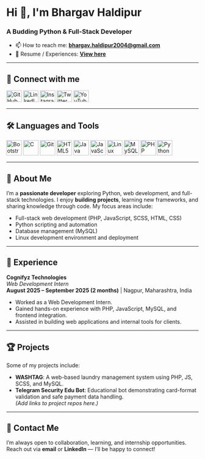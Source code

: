 # Hi 👋, I'm Bhargav Haldipur

### A Budding Python & Full-Stack Developer

- 📫 How to reach me: **[bhargav.haldipur2004@gmail.com](mailto:bhargav.haldipur2004@gmail.com)**
- 📄 Resume / Experiences: **[View here](https://drive.google.com/file/d/1YCIWCLoWd9_x1JB6BSM0LidJHkl0rMHo/view?usp=drivesdk)**

---

## 🔗 Connect with me

<p align="left">
  <a href="https://github.com/razer177" target="_blank"><img src="https://raw.githubusercontent.com/rahuldkjain/github-profile-readme-generator/master/src/images/icons/Social/github.svg" alt="GitHub" height="30" width="40"/></a>
  <a href="https://linkedin.com/in/bhargav-haldipur" target="_blank"><img src="https://raw.githubusercontent.com/rahuldkjain/github-profile-readme-generator/master/src/images/icons/Social/linked-in-alt.svg" alt="LinkedIn" height="30" width="40"/></a>
  <a href="https://instagram.com/razer17___" target="_blank"><img src="https://raw.githubusercontent.com/rahuldkjain/github-profile-readme-generator/master/src/images/icons/Social/instagram.svg" alt="Instagram" height="30" width="40"/></a>
  <a href="https://twitter.com/17abrazer" target="_blank"><img src="https://raw.githubusercontent.com/rahuldkjain/github-profile-readme-generator/master/src/images/icons/Social/twitter.svg" alt="Twitter" height="30" width="40"/></a>
  <a href="https://youtube.com/@razer17.c" target="_blank"><img src="https://raw.githubusercontent.com/rahuldkjain/github-profile-readme-generator/master/src/images/icons/Social/youtube.svg" alt="YouTube" height="30" width="40"/></a>
</p>

---

## 🛠 Languages and Tools

<p align="left">
  <a href="https://getbootstrap.com" target="_blank"><img src="https://skillicons.dev/icons?i=bootstrap" alt="Bootstrap" width="40" height="40"/></a>
  <a href="https://www.cprogramming.com" target="_blank"><img src="https://skillicons.dev/icons?i=c" alt="C" width="40" height="40"/></a>
  <a href="https://git-scm.com/" target="_blank"><img src="https://skillicons.dev/icons?i=git" alt="Git" width="40" height="40"/></a>
  <a href="https://developer.mozilla.org/en-US/docs/Web/HTML" target="_blank"><img src="https://skillicons.dev/icons?i=html" alt="HTML5" width="40" height="40"/></a>
  <a href="https://www.java.com/" target="_blank"><img src="https://skillicons.dev/icons?i=java" alt="Java" width="40" height="40"/></a>
  <a href="https://developer.mozilla.org/en-US/docs/Web/JavaScript" target="_blank"><img src="https://skillicons.dev/icons?i=js" alt="JavaScript" width="40" height="40"/></a>
  <a href="https://www.linux.org/" target="_blank"><img src="https://skillicons.dev/icons?i=linux" alt="Linux" width="40" height="40"/></a>
  <a href="https://www.mysql.com/" target="_blank"><img src="https://skillicons.dev/icons?i=mysql" alt="MySQL" width="40" height="40"/></a>
  <a href="https://www.php.net/" target="_blank"><img src="https://skillicons.dev/icons?i=php" alt="PHP" width="40" height="40"/></a>
  <a href="https://www.python.org/" target="_blank"><img src="https://skillicons.dev/icons?i=py" alt="Python" width="40" height="40"/></a>
</p>

---

## 📌 About Me

I’m a **passionate developer** exploring Python, web development, and full-stack technologies. I enjoy **building projects**, learning new frameworks, and sharing knowledge through code. My focus areas include:

- Full-stack web development (PHP, JavaScript, SCSS, HTML, CSS)
- Python scripting and automation
- Database management (MySQL)
- Linux development environment and deployment

---

## 💼 Experience

**Cognifyz Technologies**  
*Web Development Intern*  
**August 2025 – September 2025 (2 months)** | Nagpur, Maharashtra, India  

- Worked as a Web Development Intern.
- Gained hands-on experience with PHP, JavaScript, MySQL, and frontend integration.
- Assisted in building web applications and internal tools for clients.

---

## 🏆 Projects

Some of my projects include:

- **WASHTAG**: A web-based laundry management system using PHP, JS, SCSS, and MySQL.  
- **Telegram Security Edu Bot**: Educational bot demonstrating card-format validation and safe payment data handling.  
*(Add links to project repos here.)*

---

## 💬 Contact Me

I’m always open to collaboration, learning, and internship opportunities. Reach out via **email** or **LinkedIn** — I’ll be happy to connect!

